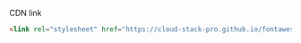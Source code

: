 CDN link
``` html
<link rel="stylesheet" href="https://cloud-stack-pro.github.io/fontawesome/pro.min.css"/>
```
